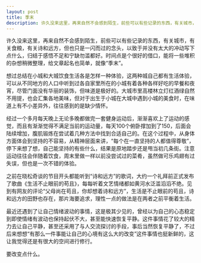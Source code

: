 ```yaml
---
layout: post
title: 季末 
description: 许久没来这里，再来自然不会感到陌生，前些可以有些记录的东西，有关城市，有关食粮，有关诗和远方，但也只是一闪而过的念头，以致于并没有太大的冲动写下点什么，归结于感悟不足和宁缺勿滥都好。时间点是个很好的借口，能将一些堆积的杂想稍微整理，给文章起名也简单，就像“季末”。
---
```


许久没来这里，再来自然不会感到陌生，前些可以有些记录的东西，有关城市，有关食粮，有关诗和远方，但也只是一闪而过的念头，以致于并没有太大的冲动写下点什么，归结于感悟不足和宁缺勿滥都好。时间点是个很好的借口，能将一些堆积的杂想稍微整理，给文章起名也简单，就像“季末”。

想过总结在小城和大城饮食生活各是怎样一种体验，这两种城自己都有生活体验，可以从不同地方的人口中听到过各自家里所在的小城有着各种各样好吃的早餐和夜宵，尽管门面没有华丽的装饰，但味道是极好的。大城市里高楼林立灯红酒绿自然不用提，也会汇集各地美味，但对于出生于小城在大城中遇到小城的美食时，在味道上有不小差异外，往往感到的是缺少情怀。

经过一个多月每天晚上无论多晚都做完一套健身运动后，渐渐喜欢上了运动的感觉，而且有渐渐觉得不满足当前的运动量，每天100个俯卧撑加到了150，后面会陆续增加，腹肌锻炼在尝试着几种方法中找到合适自己的。在这个过程中，从身体方面体会到坚持的不容易，从精神层面来讲，“每个在一直坚持的人都值得尊敬”，停下来想了想，自己能坚持的有些什么，结果是原地踏步还是甩当初几条街。注意运动往往会伴随着饮食，周末里做一样以前没尝试过的菜肴，虽然做可乐鸡翅有过失误，但也是一次不错的体验。

之前在晓松奇谈的节目开头都能听到“诗和远方”的歌词，大约一个礼拜前正式发布了歌曲《生活不止眼前的苟且》，每每听着文艺情绪都如黄河水泛滥滔滔不绝。见到有网友的评论“父母尚在苟且，你却想着诗和远方”，生活是不止眼前的苟且，诗和远方的田野也存在，那片海要追求，理性一点的做法是在两者之前平衡着生活。

最近还遇到了让自己情绪波动的事情，这是极其少见的，曾经以为自己的心态稳定到即使情绪有波动也保持起伏不大，甚至能快速恢复平静。这件事情花了较大的精力去让自己平静，甚至还采用了与人交流探讨的手段，事后当然恢复平静了，不过后来想想“有那么一件事能让自己的心境有这么大的改变”这件事情也挺新鲜的，这让我觉得还是有很大的空间进行修行。

要改变点什么。
